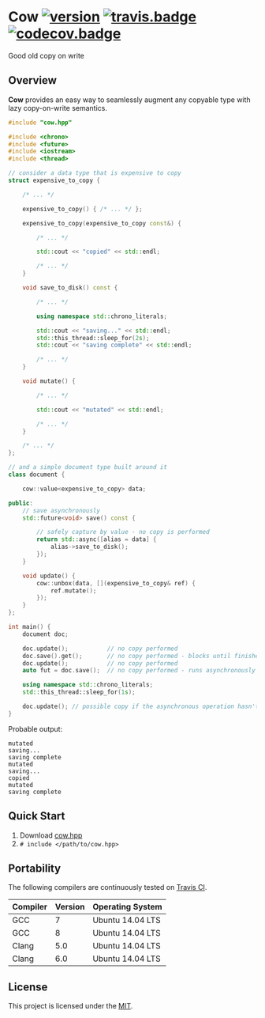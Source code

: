 # Cow [![version]][semver] [![travis.badge]][travis.cow] [![codecov.badge]][codecov.cow]
Good old copy on write

## Overview

**Cow** provides an easy way to seamlessly augment any copyable type with
lazy copy-on-write semantics.


```.cpp
#include "cow.hpp"

#include <chrono>
#include <future>
#include <iostream>
#include <thread>

// consider a data type that is expensive to copy
struct expensive_to_copy {

    /* ... */

    expensive_to_copy() { /* ... */ };

    expensive_to_copy(expensive_to_copy const&) {

        /* ... */

        std::cout << "copied" << std::endl;

        /* ... */
    }

    void save_to_disk() const {

        /* ... */

        using namespace std::chrono_literals;

        std::cout << "saving..." << std::endl;
        std::this_thread::sleep_for(2s);
        std::cout << "saving complete" << std::endl;

        /* ... */
    }

    void mutate() {

        /* ... */

        std::cout << "mutated" << std::endl;

        /* ... */
    }

    /* ... */
};

// and a simple document type built around it
class document {

    cow::value<expensive_to_copy> data;

public:
    // save asynchronously
    std::future<void> save() const {

        // safely capture by value - no copy is performed
        return std::async([alias = data] {
            alias->save_to_disk();
        });
    }

    void update() {
        cow::unbox(data, [](expensive_to_copy& ref) {
            ref.mutate();
        });
    }
};

int main() {
    document doc;

    doc.update();           // no copy performed
    doc.save().get();       // no copy performed - blocks until finished
    doc.update();           // no copy performed
    auto fut = doc.save();  // no copy performed - runs asynchronously

    using namespace std::chrono_literals;
    std::this_thread::sleep_for(1s);

    doc.update(); // possible copy if the asynchronous operation hasn't completed yet
}
```

Probable output:

```
mutated
saving...
saving complete
mutated
saving...
copied
mutated
saving complete
```

## Quick Start

1. Download [cow.hpp][releases]
2. `# include </path/to/cow.hpp>`

## Portability

The following compilers are continuously tested on [Travis CI][travis.cow].

| Compiler          | Version   | Operating System |
|-------------------|-----------|------------------|
| GCC               | 7         | Ubuntu 14.04 LTS |
| GCC               | 8         | Ubuntu 14.04 LTS |
| Clang             | 5.0       | Ubuntu 14.04 LTS |
| Clang             | 6.0       | Ubuntu 14.04 LTS |

## License

This project is licensed under the [MIT][license].

[version]:          https://badge.fury.io/gh/brunocodutra%2Fcow.svg
[semver]:           https://semver.org

[travis.cow]:       https://travis-ci.org/brunocodutra/cow
[travis.badge]:     https://travis-ci.org/brunocodutra/cow.svg?branch=master

[codecov.cow]:      https://codecov.io/gh/brunocodutra/cow
[codecov.badge]:    https://codecov.io/gh/brunocodutra/cow/branch/master/graph/badge.svg

[license]:          https://github.com/brunocodutra/cow/blob/master/LICENSE
[releases]:         https://github.com/brunocodutra/cow/releases
